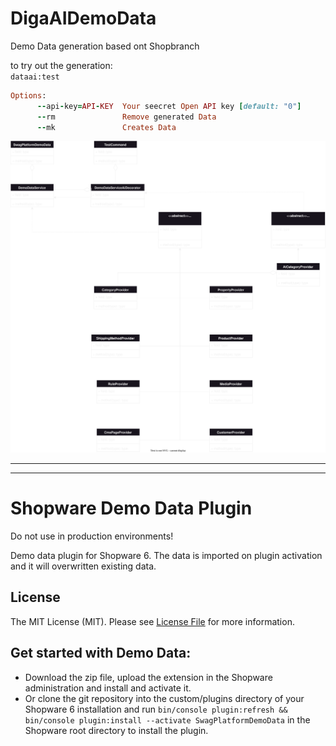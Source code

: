 # DigaAIDemoData
Demo Data generation based ont Shopbranch

to try out the generation:<br>
`dataai:test`
```Ruby
Options:
      --api-key=API-KEY  Your seecret Open API key [default: "0"]
      --rm               Remove generated Data
      --mk               Creates Data
```
![DigaAIDDClassDiagramm](dev/DigaADD%20Class%20Diagram%20Decorationg.drawio.svg)


---
---

# Shopware Demo Data Plugin
Do not use in production environments!

Demo data plugin for Shopware 6. The data is imported on plugin activation and it will overwritten existing data.

## License

The MIT License (MIT). Please see [License File](LICENSE) for more information.

## Get started with Demo Data:
- Download the zip file, upload the extension in the Shopware administration and install and activate it.
- Or clone the git repository into the custom/plugins directory of your Shopware 6 installation and run `bin/console plugin:refresh && bin/console plugin:install --activate SwagPlatformDemoData` in the Shopware root directory to install the plugin.

